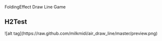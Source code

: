 ﻿FoldingEffect
Draw Line Game <br/>
<h2>H2Test</h2>
![alt tag](https://raw.github.com/milkmidi/air_draw_line/master/preview.png)
